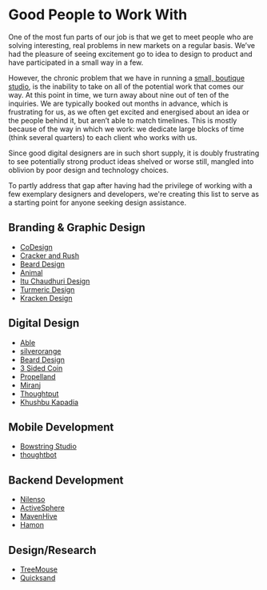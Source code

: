 # Good People to Work With

One of the most fun parts of our job is that we get to meet people who are solving interesting, real problems in new markets on a regular basis. We’ve had the pleasure of seeing excitement go to idea to design to product and have participated in a small way in a few.

However, the chronic problem that we have in running a [small, boutique studio](https://obvious.in/), is the inability to take on all of the potential work that comes our way. At this point in time, we turn away about nine out of ten of the inquiries. We are typically booked out months in advance, which is frustrating for us, as we often get excited and energised about an idea or the people behind it, but aren’t able to match timelines. This is mostly because of the way in which we work: we dedicate large blocks of time \(think several quarters\) to each client who works with us.

Since good digital designers are in such short supply, it is doubly frustrating to see potentially strong product ideas shelved or worse still, mangled into oblivion by poor design and technology choices.

To partly address that gap after having had the privilege of working with a few exemplary designers and developers, we're creating this list to serve as a starting point for anyone seeking design assistance.

## Branding & Graphic Design

* [CoDesign](https://github.com/obvious/handbook/tree/3054d49bd9dc578e92a33ac98bb45519bd9741b2/7-Miscellaneous/www.codesign.in)
* [Cracker and Rush](https://www.crackerandrush.com/)
* [Beard Design](https://bearddesign.co/)
* [Animal](https://www.weareanimal.co/)
* [Itu Chaudhuri Design](https://github.com/obvious/handbook/tree/3054d49bd9dc578e92a33ac98bb45519bd9741b2/7-Miscellaneous/[http:/icdindia.com)
* [Turmeric Design](http://www.turmericdesign.com/)
* [Kracken Design](http://krackndesign.com/)

## Digital Design

* [Able](https://able.do/)
* [silverorange](https://www.silverorange.com/)
* [Beard Design](https://bearddesign.co/)
* [3 Sided Coin](https://3sided.co.in)
* [Propelland](https://github.com/obvious/handbook/tree/3054d49bd9dc578e92a33ac98bb45519bd9741b2/7-Miscellaneous/propelland.com)
* [Miranj](https://miranj.in/)
* [Thoughtput](https://thoughtput.in/)
* [Khushbu Kapadia](https://www.khushbukapadia.com/)

## Mobile Development

* [Bowstring Studio](http://bowstringstudio.in/)
* [thoughtbot](https://thoughtbot.com/)

## Backend Development

* [Nilenso](https://nilenso.com/)
* [ActiveSphere](https://www.activesphere.com/)
* [MavenHive](http://www.mavenhive.in/)
* [Hamon](https://hamon.in/)

## Design/Research

* [TreeMouse](http://www.treemouse.in/)
* [Quicksand](http://quicksand.co.in/)

